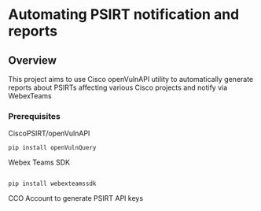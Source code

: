 # Automating PSIRT notification and reports



## Overview

This project aims to use Cisco openVulnAPI utility to automatically generate reports about PSIRTs affecting various Cisco projects and notify via WebexTeams


### Prerequisites

CiscoPSIRT/openVulnAPI



```
pip install openVulnQuery

```

Webex Teams SDK

```

pip install webexteamssdk

```

CCO Account to generate PSIRT API keys


